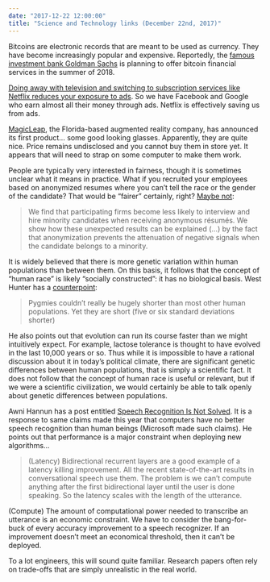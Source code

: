 ```yaml
---
date: "2017-12-22 12:00:00"
title: "Science and Technology links (December 22nd, 2017)"
---
```




Bitcoins are electronic records that are meant to be used as currency. They have become increasingly popular and expensive. Reportedly, the [famous investment bank Goldman Sachs](https://www.bloomberg.com/news/articles/2017-12-21/goldman-is-said-to-be-building-a-cryptocurrency-trading-desk) is planning to offer bitcoin financial services in the summer of 2018.

[Doing away with television and switching to subscription services like Netflix reduces your exposure to ads](http://exstreamist.com/report-kids-in-netflix-only-homes-are-being-saved-from-230-hours-of-commercials-a-year/). So we have Facebook and Google who earn almost all their money through ads. Netflix is effectively saving us from ads.

[MagicLeap](https://www.magicleap.com), the Florida-based augmented reality company, has announced its first product&hellip; some good looking glasses. Apparently, they are quite nice. Price remains undisclosed and you cannot buy them in store yet. It appears that will need to strap on some computer to make them work.

People are typically very interested in fairness, though it is sometimes unclear what it means in practice. What if you recruited your employees based on anonymized resumes where you can&rsquo;t tell the race or the gender of the candidate? That would be &ldquo;fairer&rdquo; certainly, right? [Maybe not](https://www.aeaweb.org/articles?id=10.1257/app.20140185):

> We find that participating firms become less likely to interview and hire minority candidates when receiving anonymous résumés. We show how these unexpected results can be explained (&hellip;) by the fact that anonymization prevents the attenuation of negative signals when the candidate belongs to a minority.


It is widely believed that there is more genetic variation within human populations than between them. On this basis, it follows that the concept of &ldquo;human race&rdquo; is likely &ldquo;socially constructed&rdquo;: it has no biological basis. West Hunter has a [counterpoint](https://westhunt.wordpress.com/2017/12/19/how-to-be-different/):

> Pygmies couldn&rsquo;t really be hugely shorter than most other human populations. Yet they are short (five or six standard deviations shorter)


He also points out that evolution can run its course faster than we might intuitively expect. For example, lactose tolerance is thought to have evolved in the last 10,000 years or so. Thus while it is impossible to have a rational discussion about it in today&rsquo;s political climate, there are significant genetic differences between human populations, that is simply a scientific fact. It does not follow that the concept of human race is useful or relevant, but if we were a scientific civilization, we would certainly be able to talk openly about genetic differences between populations.

Awni Hannun has a post entitled [Speech Recognition Is Not Solved](https://awni.github.io/speech-recognition/). It is a response to same claims made this year that computers have no better speech recognition than human beings (Microsoft made such claims). He points out that performance is a major constraint when deploying new algorithms&hellip;

> (Latency) Bidirectional recurrent layers are a good example of a latency killing improvement. All the recent state-of-the-art results in conversational speech use them. The problem is we can&rsquo;t compute anything after the first bidirectional layer until the user is done speaking. So the latency scales with the length of the utterance.

(Compute) The amount of computational power needed to transcribe an utterance is an economic constraint. We have to consider the bang-for-buck of every accuracy improvement to a speech recognizer. If an improvement doesn&rsquo;t meet an economical threshold, then it can&rsquo;t be deployed.


To a lot engineers, this will sound quite familiar. Research papers often rely on trade-offs that are simply unrealistic in the real world.

